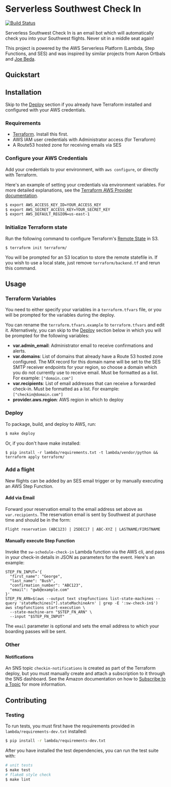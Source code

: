 # Serverless Southwest Check In

[![Build Status](https://travis-ci.org/ScottBishop/serverless-southwest-check-in.svg?branch=master)](https://travis-ci.org/ScottBishop/serverless-southwest-check-in)

Serverless Southwest Check In is an email bot which will automatically check you into your Southwest flights. Never sit in a middle seat again!

This project is powered by the AWS Serverless Platform (Lambda, Step Functions, and SES) and was inspired by similar projects from Aaron Ortbals and [Joe Beda](https://github.com/jbeda/southwest-checkin).

## Quickstart

## Installation

Skip to the [Deploy](#deploy) section if you already have Terraform installed and configured with your AWS credentials.

### Requirements

 - [Terraform](https://www.terraform.io/intro/getting-started/install.html). Install this first.
 - AWS IAM user credentials with Administrator access (for Terraform)
 - A Route53 hosted zone for receiving emails via SES

### Configure your AWS Credentials

Add your credentials to your environment, with `aws configure`, or directly with Terraform.

Here's an example of setting your credentials via environment variables. For more detailed explanations, see the [Terraform AWS Provider documentation](https://www.terraform.io/docs/providers/aws/).

``` bash
$ export AWS_ACCESS_KEY_ID=YOUR_ACCESS_KEY
$ export AWS_SECRET_ACCESS_KEY=YOUR_SECRET_KEY
$ export AWS_DEFAULT_REGION=us-east-1
```

### Initialize Terraform state

Run the following command to configure Terraform's [Remote State](https://www.terraform.io/docs/state/remote.html) in S3.

```
$ terraform init terraform/
```

You will be prompted for an S3 location to store the remote statefile in. If you wish to use a local state, just remove `terraform/backend.tf` and rerun this command.

## Usage

### Terraform Variables

You need to either specify your variables in a `terraform.tfvars` file, or you will be prompted for the variables during the deploy. 

You can rename the `terraform.tfvars.example` to `terraform.tfvars` and edit it. Alternatively, you can skip to the [Deploy](#deploy) section below in which you will be prompted for the following variables:
* **var.admin_email**: Administrator email to receive confirmations and alerts. 
* **var.domains**: List of domains that already have a Route 53 hosted zone configured. The MX record for this domain name will be set to the SES SMTP receiver endpoints for your region, so choose a domain which you do not currently use to receive email. Must be formatted as a list. For example: `["domain.com"]`
* **var.recipients**: List of email addresses that can receive a forwarded check-in. Must be formatted as a list. For example: `["checkin@domain.com"]`
* **provider.aws.region**: AWS region in which to deploy

### Deploy

To package, build, and deploy to AWS, run:

``` bash
$ make deploy
```

Or, if you don't have make installed:

```
$ pip install -r lambda/requirements.txt -t lambda/vendor/python && terraform apply terraform/
```

### Add a flight

New flights can be added by an SES email trigger or by manually executing an AWS Step Function.

#### Add via Email

Forward your reservation email to the email address set above as `var.recipients`. The reservation email is sent by Southwest at purchase time and should be in the form:

```
Flight reservation (ABC123) | 25DEC17 | ABC-XYZ | LASTNAME/FIRSTNAME
```

#### Manually execute Step Function

Invoke the `sw-schedule-check-in` Lambda function via the AWS cli, and pass in your check-in details in JSON as parameters for the event. Here's an example:

```
STEP_FN_INPUT='{
  "first_name": "George",
  "last_name": "Bush",
  "confirmation_number": "ABC123",
  "email": "gwb@example.com"
}'
STEP_FN_ARN=$(aws --output text stepfunctions list-state-machines --query 'stateMachines[*].stateMachineArn' | grep -E ':sw-check-in$')
aws stepfunctions start-execution \
  --state-machine-arn "$STEP_FN_ARN" \
  --input "$STEP_FN_INPUT"
```

The `email` parameter is optional and sets the email address to which your boarding passes will be sent.

### Other

#### Notifications

An SNS topic `checkin-notifications` is created as part of the Terraform deploy, but you must manually create and attach a subscription to it through the SNS dashboard. See the Amazon documentation on how to [Subscribe to a Topic](https://docs.aws.amazon.com/sns/latest/dg/SubscribeTopic.html) for more information.

## Contributing

### Testing

To run tests, you must first have the requirements provided in `lambda/requirements-dev.txt` installed:

``` bash
$ pip install -r lambda/requirements-dev.txt
```

After you have installed the test dependencies, you can run the test suite with:

``` bash
# unit tests
$ make test
# flake8 style check
$ make lint
```
